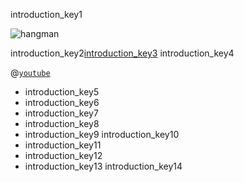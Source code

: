 introduction_key1


![hangman](assets/hangman.png)

introduction_key2[introduction_key3](https://hangmanwordgame.com)
introduction_key4

@[`youtube`](https://www.`youtube`.com/watch?v=H4c9QEWsLmo)

- introduction_key5
- introduction_key6
- introduction_key7
- introduction_key8
- introduction_key9
introduction_key10
- introduction_key11
- introduction_key12
- introduction_key13
introduction_key14
